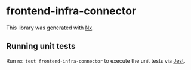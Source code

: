 # frontend-infra-connector

This library was generated with [Nx](https://nx.dev).

## Running unit tests

Run `nx test frontend-infra-connector` to execute the unit tests via [Jest](https://jestjs.io).
